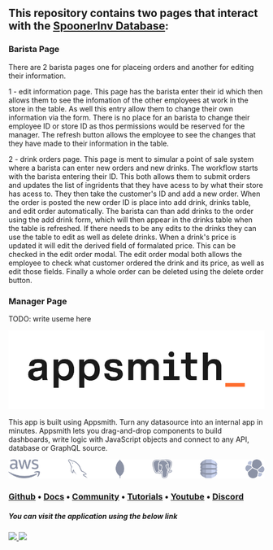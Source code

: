 ## This repository contains two pages that interact with the [SpoonerInv Database](https://github.com/jaredlyon/SpoonerInv):

### Barista Page
There are 2 barista pages one for placeing orders and another for editing their information.

1 - edit information page. This page has the barista enter their id which then allows them to see the infomation of the other employees at work in the store in the table. As well this entry allow them to change their own information via the form. There is no place for an barista to change their employee ID or store ID as thos permissions would be reserved for the manager. The refresh button allows the employee to see the changes that they have made to their information in the table. 

2 - drink orders page. This page is ment to simular a point of sale system where a barista can enter new orders and new drinks. The workflow starts with the barista entering their ID. This both allows them to submit orders and updates the list of ingridents that they have acess to by what their store has acess to. They then take the customer's ID and add a new order. When the order is posted the new order ID is place into add drink, drinks table, and edit order automatically. The barista can than add drinks to the order using the add drink form, which will then appear in the drinks table when the table is refreshed. If there needs to be any edits to the drinks they can use the table to edit as well as delete drinks. When a drink's price is updated it will edit the derived field of formalated price. This can be checked in the edit order modal. The edit order modal both allows the employee to check what customer ordered the drink and its price, as well as edit those fields. Finally a whole order can be deleted using the delete order button. 

### Manager Page
TODO: write useme here


![](https://raw.githubusercontent.com/appsmithorg/appsmith/release/static/appsmith_logo_primary.png)

This app is built using Appsmith. Turn any datasource into an internal app in minutes. Appsmith lets you drag-and-drop components to build dashboards, write logic with JavaScript objects and connect to any API, database or GraphQL source.

![](https://raw.githubusercontent.com/appsmithorg/appsmith/release/static/images/integrations.png)

### [Github](https://github.com/appsmithorg/appsmith) • [Docs](https://docs.appsmith.com/?utm_source=github&utm_medium=social&utm_content=appsmith_docs&utm_campaign=null&utm_term=appsmith_docs) • [Community](https://community.appsmith.com/) • [Tutorials](https://github.com/appsmithorg/appsmith/tree/update/readme#tutorials) • [Youtube](https://www.youtube.com/appsmith) • [Discord](https://discord.gg/rBTTVJp)

##### You can visit the application using the below link

###### [![](https://assets.appsmith.com/git-sync/Buttons.svg) ](http://localhost:8080/applications/642d92bfea2f36397c4913a9/pages/642d92bfea2f36397c4913ac) [![](https://assets.appsmith.com/git-sync/Buttons2.svg)](http://localhost:8080/applications/642d92bfea2f36397c4913a9/pages/642d92bfea2f36397c4913ac/edit)
